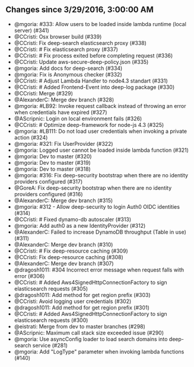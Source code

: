## Changes since 3/29/2016, 3:00:00 AM

 * @mgoria: #333: Allow users to be loaded inside lambda runtime (local server) (#341)
 * @CCristi: Osx browser build (#339)
 * @CCristi: Fix deep-search elasticsearch proxy (#338)
 * @CCristi: # Fix elasticsearch proxy (#337)
 * @CCristi: # Fix process exited before completing request (#336)
 * @CCristi: Update aws-secure-deep-policy.json (#335)
 * @mgoria: Add docs for deep-search (#334)
 * @mgoria: Fix is Anonymous checker (#332)
 * @CCristi: # Adjust Lambda Handler to node4.3 standart (#331)
 * @CCristi: # Added Frontend-Event into deep-log package (#330)
 * @CCristi: Merge (#329)
 * @AlexanderC: Merge dev branch (#328)
 * @mgoria: #LB92: Invoke request callback instead of throwing an error when credentials have expired (#327)
 * @AScripnic: Login on local environment fails (#326)
 * @CCristi: # Optimize deep-framework for node-js 4.3 (#325)
 * @mgoria: #LB111: Do not load user credentials when invoking a private action (#324)
 * @mgoria: #321: Fix UserProvider (#322)
 * @mgoria: Logged user cannot be loaded inside lambda function (#321)
 * @mgoria: Dev to master (#320)
 * @mgoria: Dev to master (#319)
 * @mgoria: Dev to master (#318)
 * @mgoria: #316: Fix deep-security bootstrap when there are no identity providers configured (#317)
 * @GoreA: Fix deep-security bootstrap when there are no identity providers configured (#316)
 * @AlexanderC: Merge dev branch (#315)
 * @mgoria: #312 - Allow deep-security to login Auth0 OIDC identities (#314)
 * @CCristi: # Fixed dynamo-db autoscaler (#313)
 * @mgoria: Add auth0 as a new IdentityProvider (#312)
 * @AlexanderC: Failed to increase DynamoDB throughput (Table in use) (#311)
 * @AlexanderC: Merge dev branch (#310)
 * @CCristi: # Fix deep-resource caching (#309)
 * @CCristi: Fix deep-resource caching (#308)
 * @AlexanderC: Merge dev branch (#307)
 * @dragosh1011: #304 Incorrect error message when request falls with error (#306)
 * @CCristi: # Added Aws4SignedHttpConnectionFactory to sign elasticsearch requests (#305)
 * @dragosh1011: Add method for get region prefix (#303)
 * @CCristi: Avoid logging user credentials (#302)
 * @dragosh1011: Add method for get region prefix (#301)
 * @CCristi: # Added Aws4SignedHttpConnectionFactory to sign elasticsearch requests (#300)
 * @eistrati: Merge from dev to master branches (#298)
 * @AScripnic: Maximum call stack size exceeded issue (#290)
 * @mgoria: Use asyncConfig loader to load search domains into deep-search service (#281)
 * @mgoria: Add "LogType" parameter when invoking lambda functions (#140)


